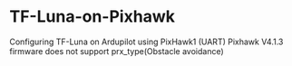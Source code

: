# TF-Luna-on-Pixhawk
Configuring TF-Luna on Ardupilot using PixHawk1 (UART)
Pixhawk V4.1.3 firmware does not support prx_type(Obstacle avoidance)  

